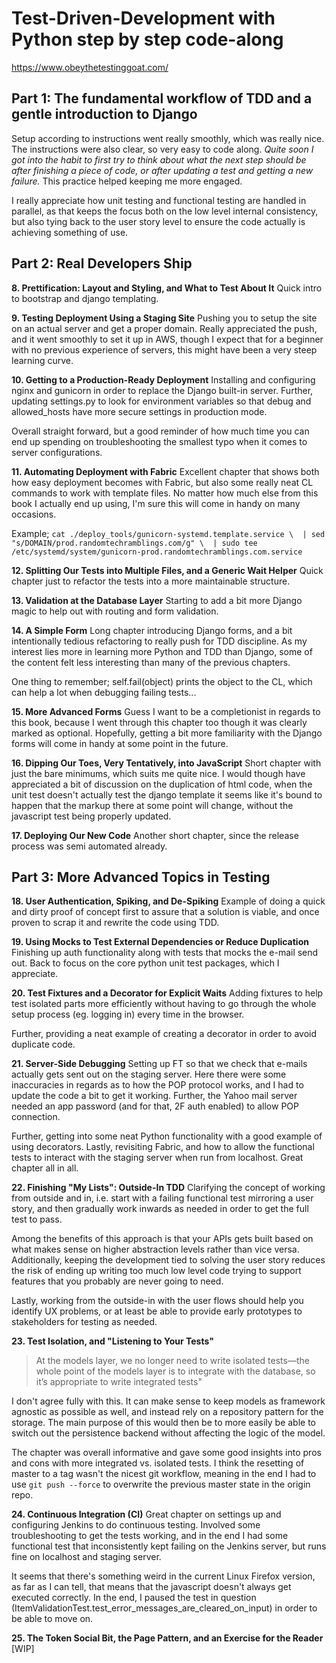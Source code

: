 # Test-Driven-Development with Python step by step code-along
https://www.obeythetestinggoat.com/

## Part 1: The fundamental workflow of TDD and a gentle introduction to Django 
Setup according to instructions went really smoothly, which was really nice. 
The instructions were also clear, so very easy to code along. _Quite soon I got 
into the habit to first try to think about what the next step should be after 
finishing a piece of code, or after updating a test and getting a new failure._ 
This practice helped keeping me more engaged.

I really appreciate how unit testing and functional testing are handled in 
parallel, as that keeps the focus both on the low level internal consistency, 
but also tying back to the user story level to ensure the code actually is 
achieving something of use.

## Part 2: Real Developers Ship

**8. Prettification: Layout and Styling, and What to Test About It**
Quick intro to bootstrap and django templating.

**9. Testing Deployment Using a Staging Site**
Pushing you to setup the site on an actual server and get a proper domain. 
Really appreciated the push, and it went smoothly to set it up in AWS, though 
I expect that for a beginner with no previous experience of servers, this might 
have been a very steep learning curve.

**10. Getting to a Production-Ready Deployment**
Installing and configuring nginx and gunicorn in order to replace the Django 
built-in server. Further, updating settings.py to look for environment variables 
so that debug and allowed_hosts have more secure settings in production mode.

Overall straight forward, but a good reminder of how much time you can end up 
spending on troubleshooting the smallest typo when it comes to server 
configurations.

**11. Automating Deployment with Fabric**
Excellent chapter that shows both how easy deployment becomes with Fabric, but 
also some really neat CL commands to work with template files. No matter how 
much else from this book I actually end up using, I'm sure this will come in 
handy on many occasions.

Example; ```cat ./deploy_tools/gunicorn-systemd.template.service \ 
| sed "s/DOMAIN/prod.randomtechramblings.com/g" \ 
| sudo tee /etc/systemd/system/gunicorn-prod.randomtechramblings.com.service```

**12. Splitting Our Tests into Multiple Files, and a Generic Wait Helper**
Quick chapter just to refactor the tests into a more maintainable structure.

**13. Validation at the Database Layer**
Starting to add a bit more Django magic to help out with routing and form 
validation.

**14. A Simple Form**
Long chapter introducing Django forms, and a bit intentionally tedious 
refactoring to really push for TDD discipline. As my interest lies more 
in learning more Python and TDD than Django, some of the content felt 
less interesting than many of the previous chapters.

One thing to remember; self.fail(object) prints the object to the CL, 
which can help a lot when debugging failing tests...

**15. More Advanced Forms**
Guess I want to be a completionist in regards to this book, because I went 
through this chapter too though it was clearly marked as optional. Hopefully, 
getting a bit more familiarity with the Django forms will come in handy at some 
point in the future.

**16. Dipping Our Toes, Very Tentatively, into JavaScript**
Short chapter with just the bare minimums, which suits me quite nice. I 
would though have appreciated a bit of discussion on the duplication of 
html code, when the unit test doesn't actually test the django template 
it seems like it's bound to happen that the markup there at some point 
will change, without the javascript test being properly updated.

**17. Deploying Our New Code**
Another short chapter, since the release process was semi automated already. 

## Part 3: More Advanced Topics in Testing

**18. User Authentication, Spiking, and De-Spiking**
Example of doing a quick and dirty proof of concept first to assure that 
a solution is viable, and once proven to scrap it and rewrite the code 
using TDD.

**19. Using Mocks to Test External Dependencies or Reduce Duplication**
Finishing up auth functionality along with tests that mocks the e-mail 
send out. Back to focus on the core python unit test packages, which I 
appreciate.

**20. Test Fixtures and a Decorator for Explicit Waits**
Adding fixtures to help test isolated parts more efficiently without 
having to go through the whole setup process (eg. logging in) every 
time in the browser.

Further, providing a neat example of creating a decorator in order to 
avoid duplicate code.

**21. Server-Side Debugging**
Setting up FT so that we check that e-mails actually gets sent out on the 
staging server. Here there were some inaccuracies in regards as to how 
the POP protocol works, and I had to update the code a bit to get it 
working. Further, the Yahoo mail server needed an app password (and 
for that, 2F auth enabled) to allow POP connection.

Further, getting into some neat Python functionality with 
a good example of using decorators. Lastly, revisiting Fabric, and how to 
allow the functional tests to interact with the staging server when run 
from localhost. Great chapter all in all.

**22. Finishing "My Lists": Outside-In TDD** 
Clarifying the concept of working from outside and in, i.e. start with a 
failing functional test mirroring a user story, and then gradually work 
inwards as needed in order to get the full test to pass.

Among the benefits of this approach is that your APIs gets built based 
on what makes sense on higher abstraction levels rather than vice versa. 
Additionally, keeping the development tied to solving the user story 
reduces the risk of ending up writing too much low level code trying to 
support features that you probably are never going to need.

Lastly, working from the outside-in with the user flows should help you 
identify UX problems, or at least be able to provide early prototypes to 
stakeholders for testing as needed.

**23. Test Isolation, and "Listening to Your Tests"**
> At the models layer, we no longer need to write isolated tests—​the whole 
point of the models layer is to integrate with the database, so it’s 
appropriate to write integrated tests"

I don't agree fully with this. It can make sense to keep models as 
framework agnostic as possible as well, and instead rely on a repository 
pattern for the storage. The main purpose of this would then be to more 
easily be able to switch out the persistence backend without affecting 
the logic of the model.

The chapter was overall informative and gave some good insights into 
pros and cons with more integrated vs. isolated tests. I think the 
resetting of master to a tag wasn't the nicest git workflow, meaning 
in the end I had to use `git push --force` to overwrite the previous 
master state in the origin repo.

**24. Continuous Integration (CI)**
Great chapter on settings up and configuring Jenkins to do continuous 
testing. Involved some troubleshooting to get the tests working, and 
in the end I had some functional test that inconsistently kept failing 
on the Jenkins server, but runs fine on localhost and staging server. 

It seems that there's something weird in the current Linux Firefox 
version, as far as I can tell, that means that the javascript doesn't 
always get executed correctly. In the end, I paused the test in question 
(ItemValidationTest.test_error_messages_are_cleared_on_input) in order 
to be able to move on.

**25. The Token Social Bit, the Page Pattern, and an Exercise for the Reader**
[WIP]